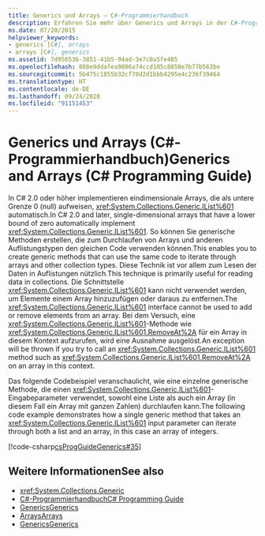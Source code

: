 ```yaml
---
title: Generics und Arrays – C#-Programmierhandbuch
description: Erfahren Sie mehr über Generics und Arrays in der C#-Programmierung. Hier finden Sie Codebeispiele und zusätzliche verfügbare Ressourcen.
ms.date: 07/20/2015
helpviewer_keywords:
- generics [C#], arrays
- arrays [C#], generics
ms.assetid: 7d956536-3851-41b5-94ad-3e7c0a5fe485
ms.openlocfilehash: 808e9ddafea9806a74ccd105c8850e7b77b563be
ms.sourcegitcommit: 5b475c1855b32cf78d2d1bbb4295e4c236f39464
ms.translationtype: HT
ms.contentlocale: de-DE
ms.lasthandoff: 09/24/2020
ms.locfileid: "91151453"
---
```

# <a name="generics-and-arrays-c-programming-guide"></a><span data-ttu-id="e8976-104">Generics und Arrays (C#-Programmierhandbuch)</span><span class="sxs-lookup"><span data-stu-id="e8976-104">Generics and Arrays (C# Programming Guide)</span></span>

<span data-ttu-id="e8976-105">In C# 2.0 oder höher implementieren eindimensionale Arrays, die als untere Grenze 0 (null) aufweisen, <xref:System.Collections.Generic.IList%601> automatisch.</span><span class="sxs-lookup"><span data-stu-id="e8976-105">In C# 2.0 and later, single-dimensional arrays that have a lower bound of zero automatically implement <xref:System.Collections.Generic.IList%601>.</span></span> <span data-ttu-id="e8976-106">So können Sie generische Methoden erstellen, die zum Durchlaufen von Arrays und anderen Auflistungstypen den gleichen Code verwenden können.</span><span class="sxs-lookup"><span data-stu-id="e8976-106">This enables you to create generic methods that can use the same code to iterate through arrays and other collection types.</span></span> <span data-ttu-id="e8976-107">Diese Technik ist vor allem zum Lesen der Daten in Auflistungen nützlich.</span><span class="sxs-lookup"><span data-stu-id="e8976-107">This technique is primarily useful for reading data in collections.</span></span> <span data-ttu-id="e8976-108">Die Schnittstelle <xref:System.Collections.Generic.IList%601> kann nicht verwendet werden, um Elemente einem Array hinzuzufügen oder daraus zu entfernen.</span><span class="sxs-lookup"><span data-stu-id="e8976-108">The <xref:System.Collections.Generic.IList%601> interface cannot be used to add or remove elements from an array.</span></span> <span data-ttu-id="e8976-109">Bei dem Versuch, eine <xref:System.Collections.Generic.IList%601>-Methode wie <xref:System.Collections.Generic.IList%601.RemoveAt%2A> für ein Array in diesem Kontext aufzurufen, wird eine Ausnahme ausgelöst.</span><span class="sxs-lookup"><span data-stu-id="e8976-109">An exception will be thrown if you try to call an <xref:System.Collections.Generic.IList%601> method such as <xref:System.Collections.Generic.IList%601.RemoveAt%2A> on an array in this context.</span></span>  
  
 <span data-ttu-id="e8976-110">Das folgende Codebeispiel veranschaulicht, wie eine einzelne generische Methode, die einen <xref:System.Collections.Generic.IList%601>-Eingabeparameter verwendet, sowohl eine Liste als auch ein Array (in diesem Fall ein Array mit ganzen Zahlen) durchlaufen kann.</span><span class="sxs-lookup"><span data-stu-id="e8976-110">The following code example demonstrates how a single generic method that takes an <xref:System.Collections.Generic.IList%601> input parameter can iterate through both a list and an array, in this case an array of integers.</span></span>  
  
 [!code-csharp[csProgGuideGenerics#35](~/samples/snippets/csharp/VS_Snippets_VBCSharp/csProgGuideGenerics/CS/Generics.cs#35)]  
  
## <a name="see-also"></a><span data-ttu-id="e8976-111">Weitere Informationen</span><span class="sxs-lookup"><span data-stu-id="e8976-111">See also</span></span>

- <xref:System.Collections.Generic>
- [<span data-ttu-id="e8976-112">C#-Programmierhandbuch</span><span class="sxs-lookup"><span data-stu-id="e8976-112">C# Programming Guide</span></span>](../index.md)
- [<span data-ttu-id="e8976-113">Generics</span><span class="sxs-lookup"><span data-stu-id="e8976-113">Generics</span></span>](./index.md)
- [<span data-ttu-id="e8976-114">Arrays</span><span class="sxs-lookup"><span data-stu-id="e8976-114">Arrays</span></span>](../arrays/index.md)
- [<span data-ttu-id="e8976-115">Generics</span><span class="sxs-lookup"><span data-stu-id="e8976-115">Generics</span></span>](../../../standard/generics/index.md)
